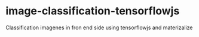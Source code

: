 # image-classification-tensorflowjs
Classification imagenes in fron end side using tensorflowjs and materizalize
